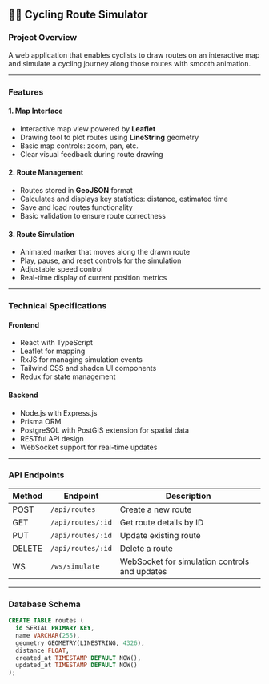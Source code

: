 ## 🚴‍♂️ Cycling Route Simulator

### Project Overview

A web application that enables cyclists to draw routes on an interactive map and simulate a cycling journey along those routes with smooth animation.

---

### Features

#### 1. Map Interface

* Interactive map view powered by **Leaflet**
* Drawing tool to plot routes using **LineString** geometry
* Basic map controls: zoom, pan, etc.
* Clear visual feedback during route drawing

#### 2. Route Management

* Routes stored in **GeoJSON** format
* Calculates and displays key statistics: distance, estimated time
* Save and load routes functionality
* Basic validation to ensure route correctness

#### 3. Route Simulation

* Animated marker that moves along the drawn route
* Play, pause, and reset controls for the simulation
* Adjustable speed control
* Real-time display of current position metrics

---

### Technical Specifications

#### Frontend

* React with TypeScript
* Leaflet for mapping
* RxJS for managing simulation events
* Tailwind CSS and shadcn UI components
* Redux for state management

#### Backend

* Node.js with Express.js
* Prisma ORM
* PostgreSQL with PostGIS extension for spatial data
* RESTful API design
* WebSocket support for real-time updates

---

### API Endpoints

| Method | Endpoint          | Description                                   |
| ------ | ----------------- | --------------------------------------------- |
| POST   | `/api/routes`     | Create a new route                            |
| GET    | `/api/routes/:id` | Get route details by ID                       |
| PUT    | `/api/routes/:id` | Update existing route                         |
| DELETE | `/api/routes/:id` | Delete a route                                |
| WS     | `/ws/simulate`    | WebSocket for simulation controls and updates |

---

### Database Schema

```sql
CREATE TABLE routes (
  id SERIAL PRIMARY KEY,
  name VARCHAR(255),
  geometry GEOMETRY(LINESTRING, 4326),
  distance FLOAT,
  created_at TIMESTAMP DEFAULT NOW(),
  updated_at TIMESTAMP DEFAULT NOW()
);
```